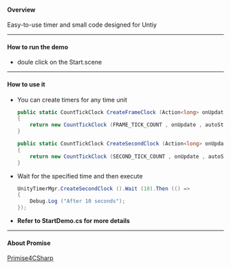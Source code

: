

#### Overview

Easy-to-use timer and small code designed for Untiy

------

#### How to run the demo

* doule click on the Start.scene

------

#### How to use it

* You can create timers for any time unit

  ```c#
  public static CountTickClock CreateFrameClock (Action<long> onUpdate , bool autoStart = true)
  {
      return new CountTickClock (FRAME_TICK_COUNT , onUpdate , autoStart);
  }
  
  public static CountTickClock CreateSecondClock (Action<long> onUpdate , bool autoStart = true)
  {
      return new CountTickClock (SECOND_TICK_COUNT , onUpdate , autoStart);
  }
  ```

* Wait for the specified time and then execute

  ```c#
  UnityTimerMgr.CreateSecondClock ().Wait (10).Then (() => 
  {
      Debug.Log ("After 10 seconds");
  });
  ```

* **Refer to StartDemo.cs for more details**

------

#### About Promise
[Primise4CSharp](https://github.com/Wilson403/Primise4CSharp)
